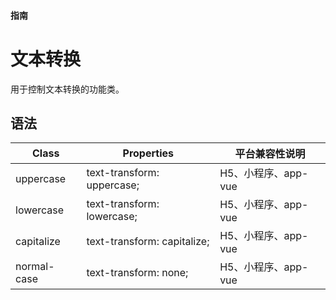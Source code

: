 #### <span class="text-lg text-gray-500 font-normal">指南</span>

<div class="w-screen"></div>

# 文本转换
<a-typography-text>
    用于控制文本转换的功能类。
</a-typography-text>

<CssPrefix />

## 语法
| Class | Properties | 平台兼容性说明
| --- | --- | ---
| <a-link status="success">uppercase</a-link> | <a-link>text-transform: uppercase;</a-link><br/> | H5、小程序、app-vue
| <a-link status="success">lowercase</a-link> | <a-link>text-transform: lowercase;</a-link><br/> | H5、小程序、app-vue
| <a-link status="success">capitalize</a-link> | <a-link>text-transform: capitalize;</a-link><br/> | H5、小程序、app-vue
| <a-link status="success">normal-case</a-link> | <a-link>text-transform: none;</a-link><br/> | H5、小程序、app-vue